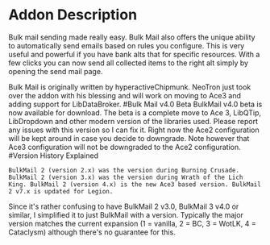 # Addon Description
Bulk mail sending made really easy. Bulk Mail also offers the unique ability to automatically send emails based on rules you configure. This is very useful and powerful if you have bank alts that for specific resources. With a few clicks you can now send all collected items to the right alt simply by opening the send mail page.

Bulk Mail is originally written by hyperactiveChipmunk. NeoTron just took over the addon with his blessing and will work on moving to Ace3 and adding support for LibDataBroker.
#Bulk Mail v4.0 Beta
BulkMail v4.0 beta is now available for download. The beta is a complete move to Ace 3, LibQTip, LibDropdown and other modern version of the libraries used. Please report any issues with this version so I can fix it. Right now the Ace2 configuration will be kept around in case you decide to downgrade. Note however that Ace3 configuration will not be downgraded to the Ace2 configuration.
#Version History Explained

    BulkMail 2 (version 2.x) was the version during Burning Crusade. BulkMail 2 (version 3.x) was the version during Wrath of the Lich King. BulkMail 2 (version 4.x) is the new Ace3 based version. BulkMail 2 v7.x is updated for Legion. 

Since it's rather confusing to have BulkMail 2 v3.0, BulkMail 3 v4.0 or similar, I simplified it to just BulkMail with a version. Typically the major version matches the current expansion (1 = vanilla, 2 = BC, 3 = WotLK, 4 = Cataclysm) although there's no guarantee for this. 
